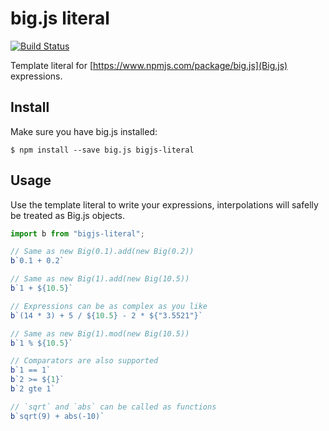 # big.js literal

[![Build Status](https://travis-ci.org/reu/bigjs-literal.png)](https://travis-ci.org/reu/bigjs-literal)

Template literal for [https://www.npmjs.com/package/big.js](Big.js) expressions.

## Install

Make sure you have big.js installed:

```shell
$ npm install --save big.js bigjs-literal
```

## Usage

Use the template literal to write your expressions, interpolations will safelly be treated as Big.js objects.

```javascript
import b from "bigjs-literal";

// Same as new Big(0.1).add(new Big(0.2))
b`0.1 + 0.2`

// Same as new Big(1).add(new Big(10.5))
b`1 + ${10.5}`

// Expressions can be as complex as you like
b`(14 * 3) + 5 / ${10.5} - 2 * ${"3.5521"}`

// Same as new Big(1).mod(new Big(10.5))
b`1 % ${10.5}`

// Comparators are also supported
b`1 == 1`
b`2 >= ${1}`
b`2 gte 1`

// `sqrt` and `abs` can be called as functions
b`sqrt(9) + abs(-10)`
```
